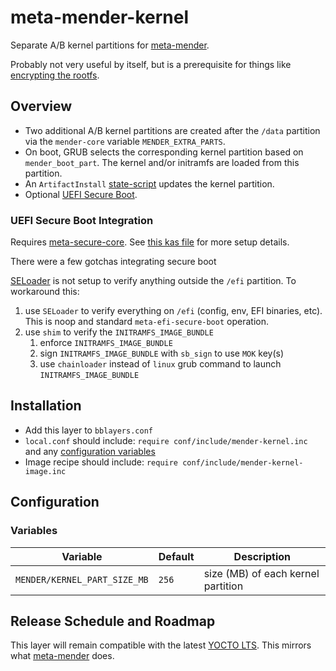 # meta-mender-kernel
Separate A/B kernel partitions for [meta-mender](https://github.com/mendersoftware/meta-mender).

Probably not very useful by itself, but is a prerequisite for things like [encrypting the rootfs](https://github.com/coreycothrum/meta-mender-luks).

## Overview
* Two additional A/B kernel partitions are created after the ``/data`` partition via the ``mender-core`` variable ``MENDER_EXTRA_PARTS``.
* On boot, GRUB selects the corresponding kernel partition based on ``mender_boot_part``. The kernel and/or initramfs are loaded from this partition.
* An ``ArtifactInstall`` [state-script](https://docs.mender.io/artifact-creation/state-scripts) updates the kernel partition.
* Optional [UEFI Secure Boot](#uefi-secure-boot-integration).

### UEFI Secure Boot Integration
Requires [meta-secure-core](https://github.com/jiazhang0/meta-secure-core). See [this kas file](kas/kas.efi-secure-boot.yml) for more setup details.

There were a few gotchas integrating secure boot

[SELoader](https://github.com/jiazhang0/SELoader) is not setup to verify anything outside the ``/efi`` partition. To workaround this:
1. use ``SELoader`` to verify everything on ``/efi`` (config, env, EFI binaries, etc). This is noop and standard ``meta-efi-secure-boot`` operation.
1. use ``shim`` to verify the ``INITRAMFS_IMAGE_BUNDLE``
    1. enforce ``INITRAMFS_IMAGE_BUNDLE``
    1. sign ``INITRAMFS_IMAGE_BUNDLE`` with ``sb_sign`` to use ``MOK`` key(s)
    1. use ``chainloader`` instead of ``linux`` grub command to launch ``INITRAMFS_IMAGE_BUNDLE``

## Installation
* Add this layer to ``bblayers.conf``
* ``local.conf`` should include: ``require conf/include/mender-kernel.inc`` and any [configuration variables](#Variables)
* Image recipe should include: ``require conf/include/mender-kernel-image.inc``

## Configuration
### Variables
| Variable                       | Default | Description                        |
| ---                            | ---     | ---                                |
| ``MENDER/KERNEL_PART_SIZE_MB`` | ``256`` | size (MB) of each kernel partition |


## Release Schedule and Roadmap
This layer will remain compatible with the latest [YOCTO LTS](https://wiki.yoctoproject.org/wiki/Releases). This mirrors what [meta-mender](https://github.com/mendersoftware/meta-mender) does.
